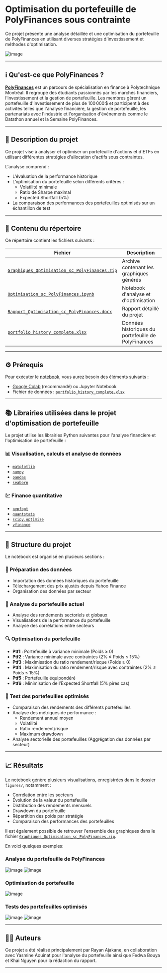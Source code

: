# Optimisation du portefeuille de PolyFinances sous contrainte

Ce projet présente une analyse détaillée et une optimisation du portefeuille de PolyFinances en utilisant diverses stratégies d'investissement et méthodes d'optimisation.

![image](https://github.com/user-attachments/assets/4d5a5dc5-87da-48c3-a303-42c88aa32c5d)

---

## ℹ️ Qu'est-ce que PolyFinances ?

[**PolyFinances**](https://www.polyfinances.ca/) est un parcours de spécialisation en finance à Polytechnique Montréal. Il regroupe des étudiants passionnés par les marchés financiers, l'investissement et la gestion de portefeuille. Les membres gèrent un portefeuille d'investissement de plus de 100 000 $ et participent à des activités telles que l'analyse financière, la gestion de portefeuille, les partenariats avec l'industrie et l'organisation d'événements comme le Datathon annuel et la Semaine PolyFinances.

---

## 📌 Description du projet

Ce projet vise à analyser et optimiser un portefeuille d'actions et d'ETFs en utilisant différentes stratégies d'allocation d'actifs sous contraintes.  

L'analyse comprend :

- L'évaluation de la performance historique
- L’optimisation du portefeuille selon différents critères :
  - Volatilité minimale
  - Ratio de Sharpe maximal
  - Expected Shortfall (5%)
- La comparaison des performances des portefeuilles optimisés sur un échantillon de test

---

## 📂 Contenu du répertoire

Ce répertoire contient les fichiers suivants :

| Fichier                                      | Description                                      |
|---------------------------------------------|--------------------------------------------------|
| [`Graphiques_Optimisation_sc_PolyFinances.zip`](https://github.com/rayanajakane/Optimisation-Portefeuille-PolyFinances/blob/main/Graphiques_Optimisation_sc_PolyFinances.zip) | Archive contenant les graphiques générés         |
| [`Optimisation_sc_PolyFinances.ipynb`](https://github.com/rayanajakane/Optimisation-Portefeuille-PolyFinances/blob/main/Optimisation_sc_PolyFinances.ipynb)        | Notebook d'analyse et d'optimisation   |
| [`Rapport_Optimisation_sc_PolyFinances.docx`](https://github.com/rayanajakane/Optimisation-Portefeuille-PolyFinances/blob/main/Rapport_Optimisation_sc_PolyFinances.docx) | Rapport détaillé du projet             |
| [`portfolio_history_complete.xlsx`](https://github.com/rayanajakane/Optimisation-Portefeuille-PolyFinances/blob/main/portfolio_history_complete.xlsx)           | Données historiques du portefeuille de PolyFinances             |

---

## ⚙️ Prérequis

Pour exécuter le [notebook](https://github.com/rayanajakane/Optimisation-Portefeuille-PolyFinances/blob/main/Optimisation_sc_PolyFinances.ipynb), vous aurez besoin des éléments suivants :

- [Google Colab](https://colab.research.google.com/) (recommandé) ou Jupyter Notebook
- Fichier de données : [`portfolio_history_complete.xlsx`](https://github.com/rayanajakane/Optimisation-Portefeuille-PolyFinances/blob/main/portfolio_history_complete.xlsx)

---

## 📚 Librairies utilisées dans le projet d'optimisation de portefeuille

Le projet utilise les librairies Python suivantes pour l'analyse financière et l'optimisation de portefeuille :

### 📊 Visualisation, calculs et analyse de données

- [`matplotlib`](https://matplotlib.org/)
- [`numpy`](https://numpy.org/)
- [`pandas`](https://pandas.pydata.org/)
- [`seaborn`](https://seaborn.pydata.org/)

### 💹 Finance quantitative

- [`pypfopt`](https://pyportfolioopt.readthedocs.io/en/latest/)
- [`quantstats`](https://github.com/ranaroussi/quantstats)
- [`scipy.optimize`](https://docs.scipy.org/doc/scipy/reference/optimize.html)
- [`yfinance`](https://pypi.org/project/yfinance/)

---

## 📁 Structure du projet

Le notebook est organisé en plusieurs sections :

### 🔧 Préparation des données
- Importation des données historiques du portefeuille
- Téléchargement des prix ajustés depuis Yahoo Finance
- Organisation des données par secteur

### 🔢 Analyse du portefeuille actuel
- Analyse des rendements sectoriels et globaux
- Visualisations de la performance du portefeuille
- Analyse des corrélations entre secteurs

### 🔍 Optimisation du portefeuille
- **Ptf1** : Portefeuille à variance minimale (Poids ≥ 0)
- **Ptf2** : Variance minimale avec contraintes (2% ≤ Poids ≤ 15%)
- **Ptf3** : Maximisation du ratio rendement/risque (Poids ≥ 0)
- **Ptf4** : Maximisation du ratio rendement/risque avec contraintes (2% ≤ Poids ≤ 15%)
- **Ptf5** : Portefeuille équipondéré
- **Ptf6** : Minimisation de l’Expected Shortfall (5% pires cas)

### 🧪 Test des portefeuilles optimisés
- Comparaison des rendements des différents portefeuilles
- Analyse des métriques de performance :
  - Rendement annuel moyen
  - Volatilité
  - Ratio rendement/risque
  - Maximum drawdown
- Analyse sectorielle des portefeuilles (Aggrégation des données par secteur)

---

## 📈 Résultats

Le notebook génère plusieurs visualisations, enregistrées dans le dossier `figures/`, notamment :

- Corrélation entre les secteurs
- Évolution de la valeur du portefeuille
- Distribution des rendements mensuels
- Drawdown du portefeuille
- Répartition des poids par stratégie
- Comparaison des performances des portefeuilles

Il est également possible de retrouver l'ensemble des graphiques dans le fichier [`Graphiques_Optimisation_sc_PolyFinances.zip`](https://github.com/rayanajakane/Optimisation-Portefeuille-PolyFinances/blob/main/Graphiques_Optimisation_sc_PolyFinances.zip).

En voici quelques exemples:

### Analyse du portefeuille de PolyFinances
![image](https://github.com/user-attachments/assets/b7e2d5f7-0d96-4ee7-8086-aa0c90a03c64)
![image](https://github.com/user-attachments/assets/93207931-27e0-4bed-a0ca-9cd22167e02b)

### Optimisation de portefeuille
![image](https://github.com/user-attachments/assets/7758f111-206e-45f5-9d6f-c367dcda1a3c)

### Tests des portefeuilles optimisés
![image](https://github.com/user-attachments/assets/239e9d00-f3bd-456c-8755-47a603a914cd)
![image](https://github.com/user-attachments/assets/55442719-a522-4809-a5c7-04aa312f544a)

---

## 👨‍🏫 Auteurs

Ce projet a été réalisé principalement par Rayan Ajakane, en collaboration avec Yasmine Aouinat pour l'analyse du portefeuille ainsi que Fedwa Bouya et Khai Nguyen pour la rédaction du rapport.

---
